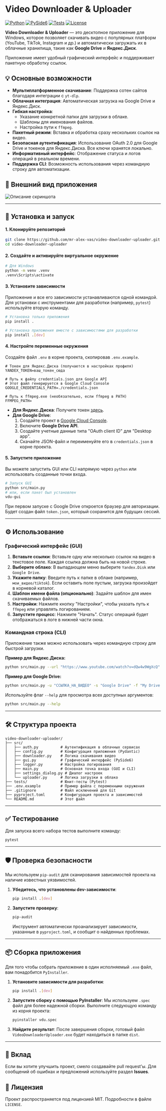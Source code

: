 # Video Downloader & Uploader

[![Python](https://img.shields.io/badge/Python-3.11+-blue?logo=python)](https://www.python.org/)
[![PySide6](https://img.shields.io/badge/PySide6-6.7-brightgreen?logo=qt)](https://www.qt.io/qt-for-python)
[![Tests](https://img.shields.io/badge/Tests-Passed-success)](https://github.com/mr-alex-vas/video-downloader-uploader/actions)
[![License](https://img.shields.io/badge/License-MIT-blue.svg)](https://opensource.org/licenses/MIT)

**Video Downloader & Uploader** — это десктопное приложение для Windows, которое позволяет скачивать видео с популярных платформ (YouTube, TikTok, Instagram и др.) и автоматически загружать их в облачные хранилища, такие как **Google Drive** и **Яндекс.Диск**.

Приложение имеет удобный графический интерфейс и поддерживает пакетную обработку ссылок.

## 💡 Основные возможности

- **Мультиплатформенное скачивание**: Поддержка сотен сайтов благодаря интеграции с `yt-dlp`.
- **Облачная интеграция**: Автоматическая загрузка на Google Drive и Яндекс.Диск.
- **Гибкая настройка**:
    - Указание конкретной папки для загрузки в облаке.
    - Шаблоны для именования файлов.
    - Настройка пути к `ffmpeg`.
- **Пакетный режим**: Вставка и обработка сразу нескольких ссылок на видео.
- **Безопасная аутентификация**: Использование OAuth 2.0 для Google Drive и токенов для Яндекс.Диска. Все ключи хранятся локально.
- **Информативный интерфейс**: Отображение статуса и логов операций в реальном времени.
- **Поддержка CLI**: Возможность использования через командную строку для автоматизации.

## 📱 Внешний вид приложения

![Описание скриншота](Скриншот.png)

---

## 🚀 Установка и запуск

#### 1. Клонируйте репозиторий

```bash
git clone https://github.com/mr-alex-vas/video-downloader-uploader.git
cd video-downloader-uploader
```

#### 2. Создайте и активируйте виртуальное окружение

```bash
# Для Windows
python -m venv .venv
.venv\Scripts\activate
```

#### 3. Установите зависимости

Приложение и все его зависимости устанавливаются одной командой. Для установки с инструментами для разработки (например, `pytest`) используйте вторую команду.

```bash
# Установка только приложения
pip install .

# Установка приложения вместе с зависимостями для разработки
pip install .[dev]
```

#### 4. Настройте переменные окружения

Создайте файл `.env` в корне проекта, скопировав `.env.example`.

```
# Токен для Яндекс.Диска (получается в настройках профиля)
YANDEX_TOKEN=ваш_токен_сюда

# Путь к файлу credentials.json для Google API
# Этот файл генерируется в Google Cloud Console
GOOGLE_CREDENTIALS_PATH=./credentials.json

# Путь к ffmpeg.exe (необязательно, если ffmpeg в PATH)
FFMPEG_PATH=
```

- **Для Яндекс.Диска**: Получите токен [здесь](https://yandex.ru/dev/disk/poligon/).
- **Для Google Drive**:
    1. Создайте проект в [Google Cloud Console](https://console.cloud.google.com/).
    2. Включите **Google Drive API**.
    3. Создайте учетные данные типа "OAuth client ID" для "Desktop app".
    4. Скачайте JSON-файл и переименуйте его в `credentials.json` в корне проекта.

#### 5. Запустите приложение

Вы можете запустить GUI или CLI напрямую через `python` или использовать созданные точки входа.

```bash
# Запуск GUI
python src/main.py
# или, если пакет был установлен
vdu-gui
```

При первом запуске с Google Drive откроется браузер для авторизации. Будет создан файл `token.json`, который сохранится для будущих сессий.

---

## ⚙️ Использование

### Графический интерфейс (GUI)

1.  **Вставьте ссылки**: Вставьте одну или несколько ссылок на видео в текстовое поле. Каждая ссылка должна быть на новой строке.
2.  **Выберите облако**: В выпадающем меню выберите `Yandex.Disk` или `Google Drive`.
3.  **Укажите папку**: Введите путь к папке в облаке (например, `мои_видео/tiktok`). Если оставить поле пустым, загрузка произойдет в корневой каталог.
4.  **Шаблон имени файла (опционально)**: Задайте шаблон для имен скачиваемых файлов.
5.  **Настройки**: Нажмите кнопку "Настройки", чтобы указать путь к `ffmpeg` или управлять логированием.
6.  **Запустите процесс**: Нажмите "Начать". Статус операций будет отображаться в логе в нижней части окна.

### Командная строка (CLI)

Приложение также можно использовать через командную строку для быстрой загрузки.

**Пример для Яндекс.Диска:**
```bash
python src/main.py --url "https://www.youtube.com/watch?v=dQw4w9WgXcQ" --storage "Yandex.Disk" --folder "Любимое"
```

**Пример для Google Drive:**
```bash
python src/main.py -u "ССЫЛКА_НА_ВИДЕО" -s "Google Drive" -f "My Drive Videos"
```

Используйте флаг `--help` для просмотра всех доступных аргументов:
```bash
python src/main.py --help
```

---

## 🛠️ Структура проекта

```
video-downloader-uploader/
├── src/
│   ├── auth.py          # Аутентификация в облачных сервисах
│   ├── config.py        # Конфигурация приложения (Pydantic)
│   ├── downloader.py    # Логика скачивания видео
│   ├── gui.py           # Графический интерфейс (PySide6)
│   ├── logger.py        # Настройка логирования
│   ├── main.py          # Основная точка входа (GUI и CLI)
│   ├── settings_dialog.py # Диалог настроек
│   └── uploader.py      # Логика загрузки в облако
├── tests/               # Юнит-тесты (Pytest)
├── .env.example         # Пример файла с переменными окружения
├── .gitignore           # Файл исключений для Git
├── pyproject.toml       # Конфигурация проекта и зависимостей
└── README.md            # Этот файл
```

---

## ✅ Тестирование

Для запуска всего набора тестов выполните команду:

```bash
pytest
```
---
## 🛡️ Проверка безопасности

Мы используем `pip-audit` для сканирования зависимостей проекта на наличие известных уязвимостей.

1.  **Убедитесь, что установлены dev-зависимости**:
    ```bash
    pip install .[dev]
    ```

2.  **Запустите проверку**:
    ```bash
    pip-audit
    ```
    
    Инструмент автоматически проанализирует зависимости, указанные в `pyproject.toml`, и сообщит о найденных проблемах.

---

## 📦 Сборка приложения

Для того чтобы собрать приложение в один исполняемый `.exe` файл, вам понадобится `PyInstaller`.

1.  **Установите зависимости для разработки**:
    ```bash
    pip install .[dev]
    ```

2.  **Запустите сборку с помощью PyInstaller**:
    Мы используем `.spec` файл для более надежной сборки. Выполните следующую команду из корня проекта:
    ```bash
    pyinstaller vdu.spec
    ```

3.  **Найдите результат**:
    После завершения сборки, готовый файл `VideoDownloaderUploader.exe` будет находиться в папке `dist`.

---

## 🤝 Вклад

Если вы хотите улучшить проект, смело создавайте pull request'ы. Для сообщений об ошибках и предложений используйте раздел **Issues**.

## 📄 Лицензия

Проект распространяется под лицензией MIT. Подробности в файле `LICENSE`.